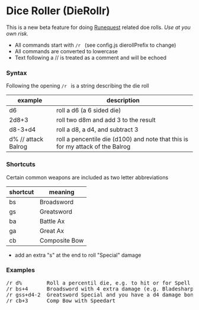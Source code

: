 # Dice Roller (DieRollr)

This is a new beta feature for doing [Runequest](https://www.chaosium.com/runequest/) related doe rolls.  _Use at you own risk._

 - All commands start with `/r `  (see config.js dierollPrefix to change)
 - All commands are converted to lowercase
 - Text following a // is treated as a comment and will be echoed

### Syntax

Following the opening `/r ` is a string describing the die roll

|example|description|
|-------|-----------|
|d6|roll a d6 (a 6 sided die)|
|2d8+3|roll two d8m and add 3 to the result|
|d8-3+d4|roll a d8, a d4, and subtract 3|
|d% // attack Balrog|roll a pencentile die (d100) and note that this is for my attack of the Balrog|

### Shortcuts

Certain common weapons are included as two letter abbreviations

|shortcut|meaning|
|-------|-----------|
|bs|Broadsword|
|gs|Greatsword|
|ba|Battle Ax|
|ga|Great Ax|
|cb|Composite Bow|

 - add an extra "s" at the end to roll "Special" damage

### Examples

<pre>
/r d%        Roll a percentil die, e.g. to hit or for Spell Resistance
/r bs+4      Broadsword with 4 extra damage (e.g. Bladesharp 4)
/r gss+d4-2  Greatsword Special and you have a d4 damage bonus, but Dullblade 2
/r cb+3      Comp Bow with Speedart
</pre>
